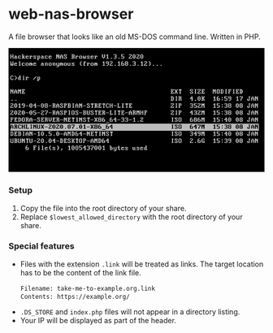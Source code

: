 # web-nas-browser
A file browser that looks like an old MS-DOS command line. Written in PHP.

![Screenshot of a directory with mouse hovering over archlinux iso](/docs/example-view.png)

### Setup
1. Copy the file into the root directory of your share.
2. Replace `$lowest_allowed_directory` with the root directory of your share.

### Special features
* Files with the extension `.link` will be treated as links. The target location has to be the content of the link file.
  ```
  Filename: take-me-to-example.org.link
  Contents: https://example.org/
  ```
* `.DS_STORE` and `index.php` files will not appear in a directory listing.
* Your IP will be displayed as part of the header.
